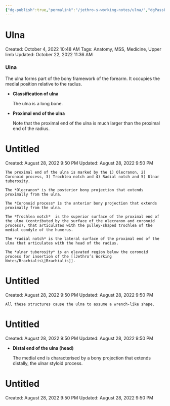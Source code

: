 ```yaml
---
{"dg-publish":true,"permalink":"/jethro-s-working-notes/ulna/","dgPassFrontmatter":true}
---
```



# Ulna

Created: October 4, 2022 10:48 AM
Tags: Anatomy, MSS, Medicine, Upper limb
Updated: October 22, 2022 11:36 AM

### Ulna

The ulna forms part of the bony framework of the forearm. It occupies the medial position relative to the radius.

- **Classification of ulna**
    
    The ulna is a long bone.
    
- **Proximal end of the ulna**
    
    Note that the proximal end of the ulna is much larger than the proximal end of the radius.
    
    
<div class="transclusion internal-embed is-loaded"><div class="markdown-embed">





# Untitled

Created: August 28, 2022 9:50 PM
Updated: August 28, 2022 9:50 PM

</div></div>

    
    The proximal end of the ulna is marked by the 1) Olecranon, 2) Coronoid process, 3) Trochlea notch and 4) Radial notch and 5) Ulnar tuberosity.
    
    The *Olecranon* is the posterior bony projection that extends proximally from the ulna. 
    
    The *Coronoid process* is the anterior bony projection that extends proximally from the ulna.
    
    The *Trochlea notch*  is the superior surface of the proximal end of the ulna (contributed by the surface of the olecranon and coronoid process), that articulates with the pulley-shaped trochlea of the medial condyle of the humerus.
    
    The *radial notch* is the lateral surface of the proximal end of the ulna that articulates with the head of the radius.
    
    The *ulnar tuberosity* is an elevated region below the coronoid process for insertion of the [[Jethro’s Working Notes/Brachialis\|Brachialis]].
    
    
<div class="transclusion internal-embed is-loaded"><div class="markdown-embed">





# Untitled

Created: August 28, 2022 9:50 PM
Updated: August 28, 2022 9:50 PM

</div></div>

    
    All these structures cause the ulna to assume a wrench-like shape.
    
    
<div class="transclusion internal-embed is-loaded"><div class="markdown-embed">





# Untitled

Created: August 28, 2022 9:50 PM
Updated: August 28, 2022 9:50 PM

</div></div>

    
- **Distal end of the ulna (head)**
    
    The medial end is characterised by a bony projection that extends distally, the ulnar styloid process.
    
    
<div class="transclusion internal-embed is-loaded"><div class="markdown-embed">





# Untitled

Created: August 28, 2022 9:50 PM
Updated: August 28, 2022 9:50 PM

</div></div>
